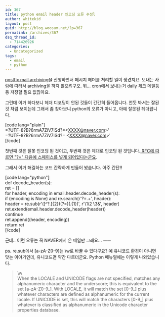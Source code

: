 ```yaml
---
id: 367
title: python email header 인코딩 오류 수정l
author: whitekid
layout: post
guid: http://blog.woosum.net/?p=367
permalink: /archives/367
dsq_thread_id:
  - 714426926
categories:
  - Uncategorized
tags:
  - email
  - python
---
```

[postfix mail archiving][1]을 진행하면서 메시지 헤더를 처리할 일이 생겼지요. 보내는 사람에 따라서 archiving을 하지 않으려구오. 뭐... cron에서 보내는거 daily 체크 메일등등 저장할 필요 없잖아요.

그런데 이거 하다보니 헤더 디코딩이 안된 것들이 간간히 들어옵니다. 언듯 봐서는 잘된것 처럼 보이는데 그래서 좀 찾아보니 python의 오류가 아니고, 아예 잘못된 헤더랍니다.

[code lang="plain"]  
=?UTF-8?B?6rmA7ZiV7ISd?=<<XXXX@naver.com>>'  
=?UTF-8?B?6rmA7ZiV7ISd?= <<XXXX@naver.com>>'  
[/code]

첫번째 것은 잘못 인코딩 된 것이고, 두번째 것은 제대로 인코딩 된 것입니다.[ RFC에 따르면 "?=" 다음에 스페이스를 넣게 되어있다는군요][2].

그래서 이거 해결하는 코드 간략하게 만들어 봤습니다. 아주 간단!!

[code lang="python"]  
def decode_header(s):  
ret = []  
for header, encoding in email.header.decode_header(s):  
if (encoding is None) and re.search(r'\?=.+', header):  
header = re.sub(r'([^\?.]{2})(\?=)(.{1})', r'\1\2 \3&', header)  
ret.extend(email.header.decode_header(header))  
continue  
ret.append((header, encoding))  
return ret  
[/code]

근데.. 이런 오류는 꼭 NAVER에서 온 메일만 그래요... ㅡㅡ

ps. re.sub에서 [a-zA-Z0-9]는 \w로 바꿀 수 있다구요? 예 유니코드 환경이 아니면 맞는 이야기인데, 유니코드면 약간 다르더군요. Python 메뉴얼에는 이렇게 나와있습니다.

> \w  
> When the LOCALE and UNICODE flags are not specified, matches any alphanumeric character and the underscore; this is equivalent to the set [a-zA-Z0-9\_]. With LOCALE, it will match the set [0-9\_] plus whatever characters are defined as alphanumeric for the current locale. If UNICODE is set, this will match the characters [0-9_] plus whatever is classified as alphanumeric in the Unicode character properties database.

 [1]: /2010/08/postfix-mail-archiving/
 [2]: http://bugs.python.org/issue8132